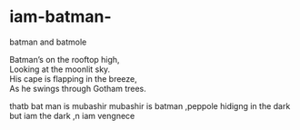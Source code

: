 # iam-batman-
batman and batmole

Batman’s on the rooftop high,  
Looking at the moonlit sky.  
His cape is flapping in the breeze,  
As he swings through Gotham trees.  



thatb bat man is mubashir 
mubashir is batman  ,peppole 
hidigng in the dark but iam 
 the dark ,n iam vengnece 
